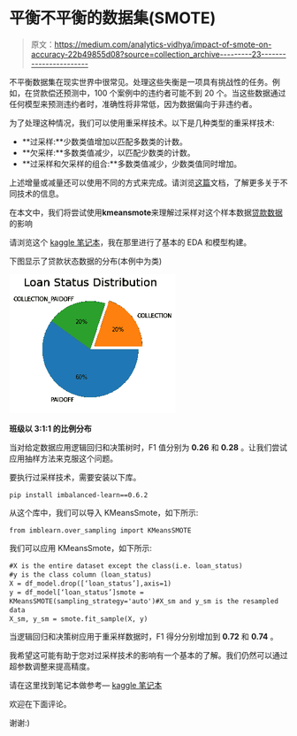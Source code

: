 # 平衡不平衡的数据集(SMOTE)

> 原文：<https://medium.com/analytics-vidhya/impact-of-smote-on-accuracy-22b49855d08?source=collection_archive---------23----------------------->

不平衡数据集在现实世界中很常见。处理这些失衡是一项具有挑战性的任务。例如，在贷款偿还预测中，100 个案例中的违约者可能不到 20 个。当这些数据通过任何模型来预测违约者时，准确性将非常低，因为数据偏向于非违约者。

为了处理这种情况，我们可以使用重采样技术。以下是几种类型的重采样技术:

*   **过采样:**少数类值增加以匹配多数类的计数。
*   **欠采样:**多数类值减少，以匹配少数类的计数。
*   **过采样和欠采样的组合:**多数类值减少，少数类值同时增加。

上述增量或减量还可以使用不同的方式来完成。请浏览[这篇](https://imbalanced-learn.readthedocs.io/en/stable/api.html)文档，了解更多关于不同技术的信息。

在本文中，我们将尝试使用**kmeansmote**来理解过采样对这个样本数据[贷款数据](https://www.kaggle.com/zhijinzhai/loandata)的影响

请浏览这个 [kaggle 笔记本](https://www.kaggle.com/shivacharanpabba/loandata-analysis-prediction/notebook)，我在那里进行了基本的 EDA 和模型构建。

下图显示了贷款状态数据的分布(本例中为类)

![](img/c00a0e3ec07e20cc90da3ab28046d489.png)

**班级以 3:1:1 的比例分布**

当对给定数据应用逻辑回归和决策树时，F1 值分别为 **0.26** 和 **0.28** 。让我们尝试应用抽样方法来克服这个问题。

要执行过采样技术，需要安装以下库。

```
pip install imbalanced-learn==0.6.2
```

从这个库中，我们可以导入 KMeansSmote，如下所示:

```
from imblearn.over_sampling import KMeansSMOTE
```

我们可以应用 KMeansSmote，如下所示:

```
#X is the entire dataset except the class(i.e. loan_status)
#y is the class column (loan_status)
X = df_model.drop([‘loan_status’],axis=1)
y = df_model[‘loan_status’]smote = KMeansSMOTE(sampling_strategy='auto')#X_sm and y_sm is the resampled data
X_sm, y_sm = smote.fit_sample(X, y)
```

当逻辑回归和决策树应用于重采样数据时，F1 得分分别增加到 **0.72** 和 **0.74** 。

我希望这可能有助于您对过采样技术的影响有一个基本的了解。我们仍然可以通过超参数调整来提高精度。

请在这里找到笔记本做参考— [kaggle 笔记本](https://www.kaggle.com/shivacharanpabba/loandata-analysis-prediction/notebook)

欢迎在下面评论。

谢谢:)